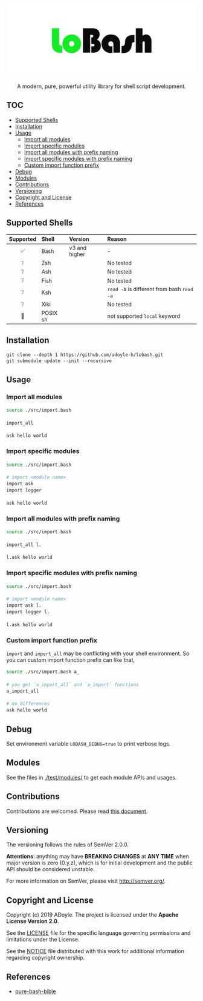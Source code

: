 <p align="center">
  <img alt="Lobash Logo" src="./doc/imgs/lobash.svg">
</p>
<p align="center">
  A modern, pure, powerful utility library for shell script development.
</p>

## TOC

<!-- MarkdownTOC GFM -->

- [Supported Shells](#supported-shells)
- [Installation](#installation)
- [Usage](#usage)
    - [Import all modules](#import-all-modules)
    - [Import specific modules](#import-specific-modules)
    - [Import all modules with prefix naming](#import-all-modules-with-prefix-naming)
    - [Import specific modules with prefix naming](#import-specific-modules-with-prefix-naming)
    - [Custom import function prefix](#custom-import-function-prefix)
- [Debug](#debug)
- [Modules](#modules)
- [Contributions](#contributions)
- [Versioning](#versioning)
- [Copyright and License](#copyright-and-license)
- [References](#references)

<!-- /MarkdownTOC -->

## Supported Shells

| Supported | Shell    | Version       | Reason                                     |
|:---------:|:---------|:--------------|:-------------------------------------------|
|     ✅    | Bash     | v3 and higher | -                                          |
|     ❔    | Zsh      |               | No tested                                  |
|     ❔    | Ash      |               | No tested                                  |
|     ❔    | Fish     |               | No tested                                  |
|     ❔    | Ksh      |               | `read -A` is different from bash `read -a` |
|     ❔    | Xiki     |               | No tested                                  |
|     🚫    | POSIX sh |               | not supported `local` keyword              |

## Installation

```
git clone --depth 1 https://github.com/adoyle-h/lobash.git
git submodule update --init --recursive
```

## Usage

### Import all modules

```sh
source ./src/import.bash

import_all

ask hello world
```

### Import specific modules

```sh
source ./src/import.bash

# import <module name>
import ask
import logger

ask hello world
```

### Import all modules with prefix naming

```sh
source ./src/import.bash

import_all l.

l.ask hello world
```

### Import specific modules with prefix naming

```sh
source ./src/import.bash

# import <module name>
import ask l.
import logger l.

l.ask hello world
```

### Custom import function prefix

`import` and `import_all` may be conflicting with your shell environment.
So you can custom import function prefix can like that,

```sh
source ./src/import.bash a_

# you get `a_import_all` and `a_import` functions
a_import_all

# no differences
ask hello world
```

## Debug

Set environment variable `LOBASH_DEBUG=true` to print verbose logs.

## Modules

See the files in [./test/modules/](./test/modules/) to get each module APIs and usages.

## Contributions

Contributions are welcomed. Please read [this document](./doc/contribution.md).

## Versioning

The versioning follows the rules of SemVer 2.0.0.

**Attentions**: anything may have **BREAKING CHANGES** at **ANY TIME** when major version is zero (0.y.z), which is for initial development and the public API should be considered unstable.

For more information on SemVer, please visit http://semver.org/.


## Copyright and License

Copyright (c) 2019 ADoyle. The project is licensed under the **Apache License Version 2.0**.

See the [LICENSE][] file for the specific language governing permissions and limitations under the License.

See the [NOTICE][] file distributed with this work for additional information regarding copyright ownership.

## References

- [pure-bash-bible](https://github.com/dylanaraps/pure-bash-bible)

<!-- Links -->

[LICENSE]: ./LICENSE
[NOTICE]: ./NOTICE

